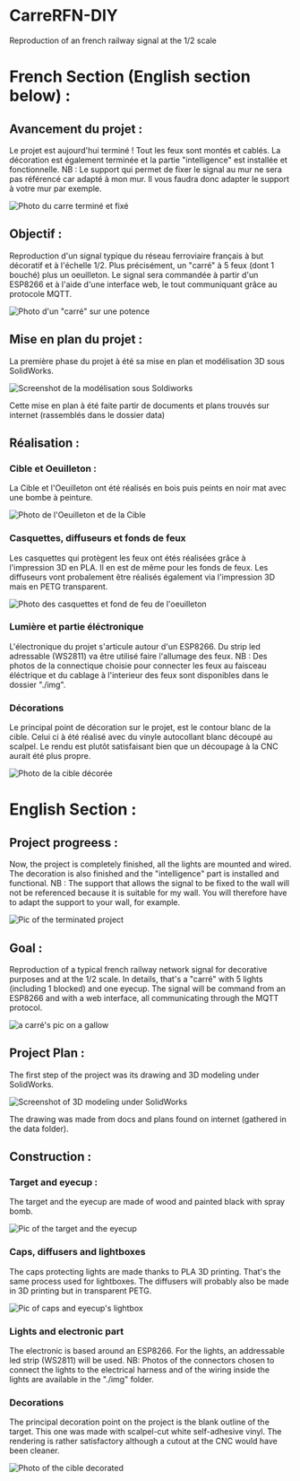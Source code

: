 # CarreRFN-DIY

Reproduction of an french railway signal at the 1/2 scale

# French Section (English section below) :
## Avancement du projet :
Le projet est aujourd'hui terminé ! Tout les feux sont montés et cablés. La décoration est également terminée
et la partie "intelligence" est installée et fonctionnelle.
NB : Le support qui permet de fixer le signal au mur ne sera pas référencé car adapté à mon mur.
Il vous faudra donc adapter le support à votre mur par exemple.

![Photo du carre terminé et fixé](https://github.com/b84500/CarreRFN-DIY/blob/main/img/carreTermine.jpg)

## Objectif :
Reproduction d'un signal typique du réseau ferroviaire français à but décoratif
et à l'échelle 1/2.
Plus précisément, un "carré" à 5 feux (dont 1 bouché) plus un oeuilleton.
Le signal sera commandée à partir d'un ESP8266 et à l'aide d'une interface web, le tout
communiquant grâce au protocole MQTT.

![Photo d'un "carré" sur une potence](https://github.com/b84500/CarreRFN-DIY/blob/main/img/carrePot.jpg)

## Mise en plan du projet :
La première phase du projet à été sa mise en plan et modélisation 3D sous SolidWorks.

![Screenshot de la modélisation sous Soldiworks](https://github.com/b84500/CarreRFN-DIY/blob/main/img/CarreSLDW.PNG)

Cette mise en plan à été faite partir de documents et plans trouvés sur internet
(rassemblés dans le dossier data)

## Réalisation :
### Cible et Oeuilleton :
La Cible et l'Oeuilleton ont été réalisés en bois puis peints en noir mat avec une bombe à peinture.

![Photo de l'Oeuilleton et de la Cible](https://github.com/b84500/CarreRFN-DIY/blob/main/img/carre&oeuilt.png)

### Casquettes, diffuseurs et fonds de feux
Les casquettes qui protègent les feux ont étés réalisées grâce à l'impression 3D en PLA.
Il en est de même pour les fonds de feux. Les diffuseurs vont probalement être réalisés
également via l'impression 3D mais en PETG transparent.

![Photo des casquettes et fond de feu de l'oeuilleton](https://github.com/b84500/CarreRFN-DIY/blob/main/img/casquettes+fdfOeuilt.png)

### Lumière et partie éléctronique
L'électronique du projet s'articule autour d'un ESP8266. Du strip led adressable (WS2811) va
être utilisé faire l'allumage des feux.
NB : Des photos de la connectique choisie pour connecter les feux au faisceau éléctrique et du cablage à l'interieur des feux
sont disponibles dans le dossier "./img".

### Décorations
Le principal point de décoration sur le projet, est le contour blanc de la cible. Celui ci à été réalisé
avec du vinyle autocollant blanc découpé au scalpel. Le rendu est plutôt satisfaisant bien que un découpage
à la CNC aurait été plus propre.

![Photo de la cible décorée](https://github.com/b84500/CarreRFN-DIY/blob/main/img/cibleWithDeco.jpg)

# English Section :
## Project progreess :
Now, the project is completely finished, all the lights are mounted and wired. The decoration is also finished
and the "intelligence" part is installed and functional.
NB : The support that allows the signal to be fixed to the wall will not be referenced because it is suitable for my wall.
You will therefore have to adapt the support to your wall, for example.

![Pic of the terminated project](https://github.com/b84500/CarreRFN-DIY/blob/main/img/carreTermine.jpg)


## Goal :
Reproduction of a typical french railway network signal for decorative purposes and at the 1/2 scale.
In details, that's a "carré" with 5 lights (including 1 blocked) and one eyecup.
The signal will be command from an ESP8266 and with a web interface, all communicating through the MQTT protocol.

![a carré's pic on a gallow](https://github.com/b84500/CarreRFN-DIY/blob/main/img/carrePot.jpg)

## Project Plan :
The first step of the project was its drawing and 3D modeling under SolidWorks.

![Screenshot of 3D modeling under SolidWorks](https://github.com/b84500/CarreRFN-DIY/blob/main/img/CarreSLDW.PNG)

The drawing was made from docs and plans found on internet (gathered in the data folder).

## Construction :
### Target and eyecup :
The target and the eyecup are made of wood and painted black with spray bomb.

![Pic of the target and the eyecup](https://github.com/b84500/CarreRFN-DIY/blob/main/img/carre&oeuilt.png)

### Caps, diffusers and lightboxes
The caps protecting lights are made thanks to PLA 3D printing. That's the same process used for lightboxes.
The diffusers will probably also be made in 3D printing but in transparent PETG.

![Pic of caps and eyecup's lightbox](https://github.com/b84500/CarreRFN-DIY/blob/main/img/casquettes+fdfOeuilt.png)

### Lights and electronic part
The electronic is based around an ESP8266. For the lights, an addressable led strip (WS2811) will be used.
NB: Photos of the connectors chosen to connect the lights to the electrical harness and of the wiring inside the lights
are available in the "./img" folder.

### Decorations
The principal decoration point on the project is the blank outline of the target. This one was made
with scalpel-cut white self-adhesive vinyl. The rendering is rather satisfactory although a cutout
at the CNC would have been cleaner.

![Photo of the cible decorated](https://github.com/b84500/CarreRFN-DIY/blob/main/img/cibleWithDeco.jpg)
